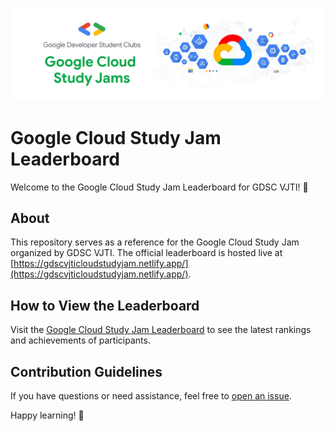 ![Cover Image](public/assets/cover%20image.png)


# Google Cloud Study Jam Leaderboard

Welcome to the Google Cloud Study Jam Leaderboard for GDSC VJTI! 🚀

## About
This repository serves as a reference for the Google Cloud Study Jam organized by GDSC VJTI. The official leaderboard is hosted live at [https://gdscvjticloudstudyjam.netlify.app/](https://gdscvjticloudstudyjam.netlify.app/).

## How to View the Leaderboard
Visit the [Google Cloud Study Jam Leaderboard](https://gdscvjticloudstudyjam.netlify.app/) to see the latest rankings and achievements of participants.

## Contribution Guidelines
If you have questions or need assistance, feel free to [open an issue](https://github.com/yourusername/google-cloud-study-jam-leaderboard/issues).

Happy learning! 🌟
